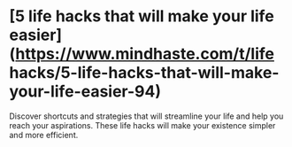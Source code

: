 
# [5 life hacks that will make your life easier](https://www.mindhaste.com/t/life hacks/5-life-hacks-that-will-make-your-life-easier-94)

Discover shortcuts and strategies that will streamline your life and help you reach your aspirations. These life hacks will make your existence simpler and more efficient.
    
